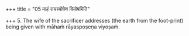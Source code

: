 +++
title = "05 माहं रायस्पोषेण वियोषमिति"

+++
5. The wife of the sacrificer addresses (the earth from the foot-print) being given with māhaṁ rāyaspoṣeṇa viyoṣaṁ.  


[^1]: TS. I.2.5.i.
